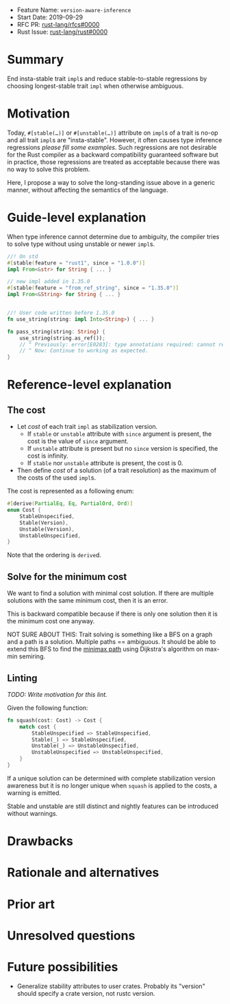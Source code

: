 - Feature Name: `version-aware-inference`
- Start Date: 2019-09-29
- RFC PR: [rust-lang/rfcs#0000](https://github.com/rust-lang/rfcs/pull/0000)
- Rust Issue: [rust-lang/rust#0000](https://github.com/rust-lang/rust/issues/0000)

# Summary
[summary]: #summary

End insta-stable trait `impl`s and reduce stable-to-stable regressions by choosing longest-stable trait `impl` when otherwise ambiguous.

# Motivation
[motivation]: #motivation

Today, `#[stable(…)]` or `#[unstable(…)]` attribute on `impl`s of a trait is no-op and all trait `impl`s are "insta-stable".
However, it often causes type inference regressions *please fill some examples*. Such regressions are not desirable for the Rust compiler as a backward compatibility guaranteed software but in practice, those regressions are treated as acceptable because there was no way to solve this problem.

Here, I propose a way to solve the long-standing issue above in a generic manner, without affecting the semantics of the language.

# Guide-level explanation
[guide-level-explanation]: #guide-level-explanation

When type inference cannot determine due to ambiguity, the compiler tries to solve type without using unstable or newer `impl`s.

```rust
//! On std
#[stable(feature = "rust1", since = "1.0.0")]
impl From<&str> for String { ... }

// new impl added in 1.35.0
#[stable(feature = "from_ref_string", since = "1.35.0")]
impl From<&String> for String { ... }


//! User code written before 1.35.0
fn use_string(string: impl Into<String>) { ... }

fn pass_string(string: String) {
    use_string(string.as_ref());
    // ^ Previously: error[E0283]: type annotations required: cannot resolve `std::string::String: std::convert::AsRef<_>`
    // ^ Now: Continue to working as expected.
}
```

# Reference-level explanation
[reference-level-explanation]: #reference-level-explanation

## The cost

- Let *cost* of each trait `impl` as stabilization version.
  - If `stable` or `unstable` attribute with `since` argument is present, the cost is the value of `since` argument.
  - If `unstable` attribute is present but no `since` version is specified, the cost is infinity.
  - If `stable` nor `unstable` attribute is present, the cost is 0.
- Then define *cost* of a solution (of a trait resolution) as the maximum of the costs of the used `impl`s.

The cost is represented as a following enum:

```rust
#[derive(PartialEq, Eq, PartialOrd, Ord)]
enum Cost {
    StableUnspecified,
    Stable(Version),
    Unstable(Version),
    UnstableUnspecified,
}
```

Note that the ordering is `derive`d.

## Solve for the minimum cost

We want to find a solution with minimal cost solution. If there are multiple solutions with the same minimum cost, then it is an error.

This is backward compatible because if there is only one solution then it is the minimum cost one anyway.

NOT SURE ABOUT THIS: Trait solving is something like a BFS on a graph and a path is a solution. Multiple paths == ambiguous. It should be able to extend this BFS to find the [minimax path](https://en.wikipedia.org/wiki/Widest_path_problem) using Dijkstra's algorithm on max-min semiring.

## Linting

*TODO: Write motivation for this lint.*

Given the following function:

```rust
fn squash(cost: Cost) -> Cost {
    match cost {
        StableUnspecified => StableUnspecified,
        Stable(_) => StableUnspecified,
        Unstable(_) => UnstableUnspecified,
        UnstableUnspecified => UnstableUnspecified,
    }
}
```

If a unique solution can be determined with complete stabilization version awareness but it is no longer unique when `squash` is applied to the costs, a warning is emitted.

Stable and unstable are still distinct and nightly features can be introduced without warnings.

# Drawbacks
[drawbacks]: #drawbacks

# Rationale and alternatives
[rationale-and-alternatives]: #rationale-and-alternatives

# Prior art
[prior-art]: #prior-art

# Unresolved questions
[unresolved-questions]: #unresolved-questions

# Future possibilities
[future-possibilities]: #future-possibilities

- Generalize stability attributes to user crates. Probably its "version" should specify a crate version, not rustc version.
